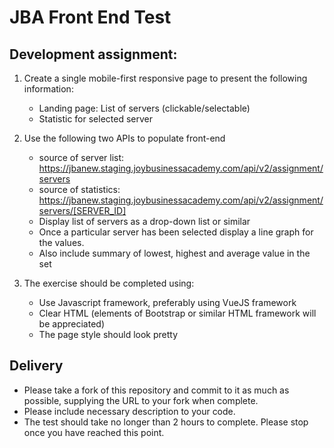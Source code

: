 # JBA Front End Test
## Development assignment:

1. Create a single mobile-first responsive page to present the following information:
   - Landing page: List of servers (clickable/selectable)
   - Statistic for selected server
    
2. Use the following two APIs to populate front-end
   - source of server list: https://jbanew.staging.joybusinessacademy.com/api/v2/assignment/servers
   - source of statistics: https://jbanew.staging.joybusinessacademy.com/api/v2/assignment/servers/[SERVER_ID]
   - Display list of servers as a drop-down list or similar
   - Once a particular server has been selected display a line graph for the values.
   - Also include summary of lowest, highest and average value in the set

3. The exercise should be completed using:
   - Use Javascript framework, preferably using VueJS framework
   - Clear HTML (elements of Bootstrap or similar HTML framework will be appreciated)
   - The page style should look pretty
  
## Delivery
* Please take a fork of this repository and commit to it as much as possible, supplying the URL to your fork when complete.
* Please include necessary description to your code.
* The test should take no longer than 2 hours to complete. Please stop once you have reached this point.
